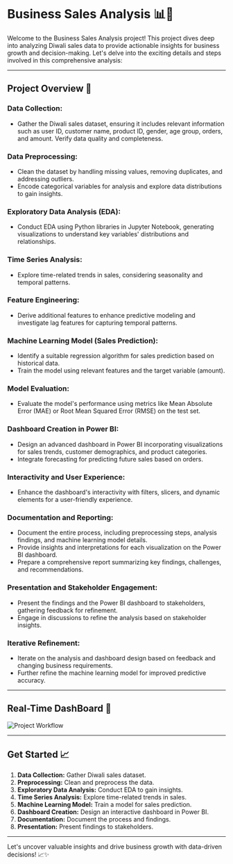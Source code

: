 # Business Sales Analysis 📊💼

Welcome to the Business Sales Analysis project! This project dives deep into analyzing Diwali sales data to provide actionable insights for business growth and decision-making. Let's delve into the exciting details and steps involved in this comprehensive analysis:

---

## Project Overview 🚀

### Data Collection:
- Gather the Diwali sales dataset, ensuring it includes relevant information such as user ID, customer name, product ID, gender, age group, orders, and amount. Verify data quality and completeness.

### Data Preprocessing:
- Clean the dataset by handling missing values, removing duplicates, and addressing outliers.
- Encode categorical variables for analysis and explore data distributions to gain insights.

### Exploratory Data Analysis (EDA):
- Conduct EDA using Python libraries in Jupyter Notebook, generating visualizations to understand key variables' distributions and relationships.

### Time Series Analysis:
- Explore time-related trends in sales, considering seasonality and temporal patterns.

### Feature Engineering:
- Derive additional features to enhance predictive modeling and investigate lag features for capturing temporal patterns.

### Machine Learning Model (Sales Prediction):
- Identify a suitable regression algorithm for sales prediction based on historical data.
- Train the model using relevant features and the target variable (amount).

### Model Evaluation:
- Evaluate the model's performance using metrics like Mean Absolute Error (MAE) or Root Mean Squared Error (RMSE) on the test set.

### Dashboard Creation in Power BI:
- Design an advanced dashboard in Power BI incorporating visualizations for sales trends, customer demographics, and product categories.
- Integrate forecasting for predicting future sales based on orders.

### Interactivity and User Experience:
- Enhance the dashboard's interactivity with filters, slicers, and dynamic elements for a user-friendly experience.

### Documentation and Reporting:
- Document the entire process, including preprocessing steps, analysis findings, and machine learning model details.
- Provide insights and interpretations for each visualization on the Power BI dashboard.
- Prepare a comprehensive report summarizing key findings, challenges, and recommendations.

### Presentation and Stakeholder Engagement:
- Present the findings and the Power BI dashboard to stakeholders, gathering feedback for refinement.
- Engage in discussions to refine the analysis based on stakeholder insights.

### Iterative Refinement:
- Iterate on the analysis and dashboard design based on feedback and changing business requirements.
- Further refine the machine learning model for improved predictive accuracy.

---

## Real-Time DashBoard 🔄

![Project Workflow](https://example.com/project_workflow_diagram.jpg)

---

## Get Started 📈

1. **Data Collection:** Gather Diwali sales dataset.
2. **Preprocessing:** Clean and preprocess the data.
3. **Exploratory Data Analysis:** Conduct EDA to gain insights.
4. **Time Series Analysis:** Explore time-related trends in sales.
5. **Machine Learning Model:** Train a model for sales prediction.
6. **Dashboard Creation:** Design an interactive dashboard in Power BI.
7. **Documentation:** Document the process and findings.
8. **Presentation:** Present findings to stakeholders.

---

Let's uncover valuable insights and drive business growth with data-driven decisions! 📈✨
